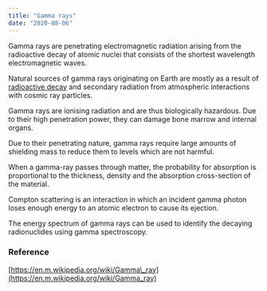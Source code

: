 ```yaml
---
title: "Gamma rays"
date: "2020-08-06"
---
```


Gamma rays are penetrating electromagnetic radiation arising from the radioactive decay of atomic nuclei that consists of the shortest wavelength electromagnetic waves.

Natural sources of gamma rays originating on Earth are mostly as a result of [radioactive decay](https://chemistdictionary.com/radioactive-decay/) and secondary radiation from atmospheric interactions with cosmic ray particles.

Gamma rays are ionising radiation and are thus biologically hazardous. Due to their high penetration power, they can damage bone marrow and internal organs.

Due to their penetrating nature, gamma rays require large amounts of shielding mass to reduce them to levels which are not harmful.

When a gamma-ray passes through matter, the probability for absorption is proportional to the thickness, density and the absorption cross-section of the material. 

Compton scattering is an interaction in which an incident gamma photon loses enough energy to an atomic electron to cause its ejection.

The energy spectrum of gamma rays can be used to identify the decaying radionuclides using gamma spectroscopy.

### Reference

[https://en.m.wikipedia.org/wiki/Gamma\_ray](https://en.m.wikipedia.org/wiki/Gamma_ray)
